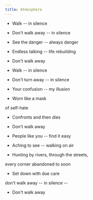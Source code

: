 ```yaml
---
title: Atmosphere
---
```


- Walk -- in silence

- Don't walk away -- in silence

- See the danger -- always danger

- Endless talking -- life rebuilding

- Don't walk away



- Walk -- in silence

- Don't turn away -- in silence

- Your confusion -- my illusion

- Worn like a mask

of self-hate

- Confronts and then dies

- Don't walk away



- People like you -- find it easy

- Aching to see -- walking on air

- Hunting by rivers, through the streets,

every corner abandoned to soon

- Set down with due care

don't walk away -- in silence --

- Don't walk away







